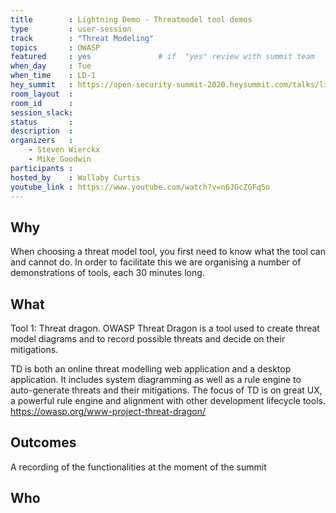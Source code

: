 ```yaml
---
title        : Lightning Demo - Threatmodel tool demos  
type         : user-session
track        : "Threat Modeling"
topics       : OWASP
featured     : yes               # if  "yes" review with summit team
when_day     : Tue
when_time    : LD-1
hey_summit   : https://open-security-summit-2020.heysummit.com/talks/lightning-demo-threatmodel-tool-demos-1pm-bst/
room_layout  :
room_id      : 
session_slack: 
status       : 
description  : 
organizers   :
    - Steven Wierckx
    - Mike Goodwin
participants :
hosted_by    : Wallaby Curtis
youtube_link : https://www.youtube.com/watch?v=n6JGcZGFq5o
---
```


## Why
When choosing a threat model tool, you first need to know what the tool can and cannot do. In order to facilitate this we are organising a number of demonstrations of tools, each 30 minutes long.

## What
Tool 1: Threat dragon.
OWASP Threat Dragon is a tool used to create threat model diagrams and to record possible threats and decide on their mitigations.

TD is both an online threat modelling web application and a desktop application. It includes system diagramming as well as a rule engine to auto-generate threats and their mitigations. The focus of TD is on great UX, a powerful rule engine and alignment with other development lifecycle tools.
https://owasp.org/www-project-threat-dragon/

## Outcomes
A recording of the functionalities at the moment of the summit

## Who
